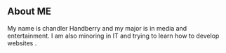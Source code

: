 <h2>About ME</h2>
    <p>My name is chandler Handberry and my major is in media and entertainment. I am also minoring in IT and trying to learn how to develop websites . </p>

